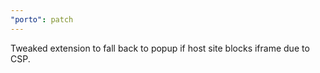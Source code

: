 ```yaml
---
"porto": patch
---
```


Tweaked extension to fall back to popup if host site blocks iframe due to CSP.

